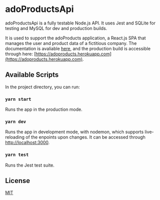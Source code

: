 # adoProductsApi

adoProductsApi is a fully testable Node.js API. It uses Jest and SQLite for testing and MySQL for dev and production builds. 

It is used to support the adoProducts application, a React.js SPA that manages the user and product data of a fictitious company. The documentation is avaliable [here](https://documenter.getpostman.com/view/11959048/T17J7mUe?version=latest), and the production build is accessible through here: [https://adoproducts.herokuapp.com](https://adoproducts.herokuapp.com).

## Available Scripts

In the project directory, you can run:

### `yarn start`

Runs the app in the production mode.

### `yarn dev`

Runs the app in development mode, with nodemon, which supports live-reloading of the enpoints upon changes. It can be accessed through [http://localhost:3000](http://localhost:3000).

### `yarn test`

Runs the Jest test suite.

## License
[MIT](https://choosealicense.com/licenses/mit/)